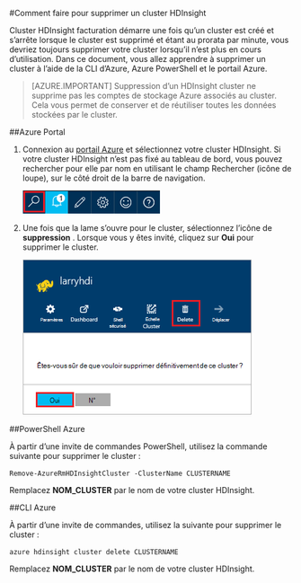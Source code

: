<properties
pageTitle="Comment faire pour supprimer un cluster d’HDInsight | Azure"
description="Informations sur les différentes méthodes que vous pouvez supprimer un cluster d’HDInsight."
services="hdinsight"
documentationCenter=""
authors="Blackmist"
manager="jhubbard"
editor="cgronlun"/>

<tags
ms.service="hdinsight"
ms.devlang="na"
ms.topic="article"
ms.tgt_pltfrm="na"
ms.workload="big-data"
ms.date="10/28/2016"
ms.author="larryfr"/>

#<a name="how-to-delete-an-hdinsight-cluster"></a>Comment faire pour supprimer un cluster HDInsight

Cluster HDInsight facturation démarre une fois qu’un cluster est créé et s’arrête lorsque le cluster est supprimé et étant au prorata par minute, vous devriez toujours supprimer votre cluster lorsqu’il n’est plus en cours d’utilisation. Dans ce document, vous allez apprendre à supprimer un cluster à l’aide de la CLI d’Azure, Azure PowerShell et le portail Azure.

> [AZURE.IMPORTANT] Suppression d’un HDInsight cluster ne supprime pas les comptes de stockage Azure associés au cluster. Cela vous permet de conserver et de réutiliser toutes les données stockées par le cluster.

##<a name="azure-portal"></a>Azure Portal

1. Connexion au [portail Azure](https://portal.azure.com) et sélectionnez votre cluster HDInsight. Si votre cluster HDInsight n’est pas fixé au tableau de bord, vous pouvez rechercher pour elle par nom en utilisant le champ Rechercher (icône de loupe), sur le côté droit de la barre de navigation.

    ![recherche du portail](./media/hdinsight-delete-cluster/navbar.png)

2. Une fois que la lame s’ouvre pour le cluster, sélectionnez l’icône de __suppression__ . Lorsque vous y êtes invité, cliquez sur __Oui__ pour supprimer le cluster.

    ![supprimer l’icône](./media/hdinsight-delete-cluster/deletecluster.png)

##<a name="azure-powershell"></a>PowerShell Azure

À partir d’une invite de commandes PowerShell, utilisez la commande suivante pour supprimer le cluster :

    Remove-AzureRmHDInsightCluster -ClusterName CLUSTERNAME

Remplacez __NOM_CLUSTER__ par le nom de votre cluster HDInsight.

##<a name="azure-cli"></a>CLI Azure

À partir d’une invite de commandes, utilisez la suivante pour supprimer le cluster :

    azure hdinsight cluster delete CLUSTERNAME
    
Remplacez __NOM_CLUSTER__ par le nom de votre cluster HDInsight.
